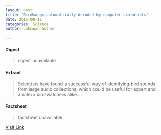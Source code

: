 ```yaml
---
layout: post
title: "Birdsongs automatically decoded by computer scientists"
date: 2015-08-11
categories: Science
author: unknown author

---
```



#### Digest
>digest unavailable

#### Extract
>Scientists have found a successful way of identifying bird sounds from large audio collections, which could be useful for expert and amateur bird-watchers alike....

#### Factsheet
>factsheet unavailable

[Visit Link](http://feeds.sciencedaily.com/~r/sciencedaily/~3/YxpOUn3UK4g/140717094937.htm)


